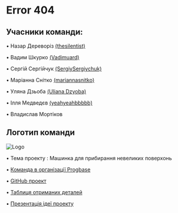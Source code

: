 # Error 404


## Учасники команди:


• Назар Дереворіз [(thesilentist)](https://github.com/thesilentist)

• Вадим Шкурко [(Vadimuard)](https://github.com/Vadimuard)

• Сергій Сергійчук [(SergiySergiychuk)](https://github.com/SergiySergiychuk)

• Маріанна Снітко [(mariannasnitko)](https://github.com/mariannasnitko)

• Уляна Дзьоба [(Uliana Dzyoba)](https://github.com/uliana-dzyoba)

• Ілля Медведєв [(yeahyeahbbbbb)](https://github.com/yeahyeahbbbbb)

• Владислав Мортіков 



## Логотип команди  

  ![Logo](https://i.stack.imgur.com/Esppm.png)



• Тема проекту : Машинка для прибирання невеликих поверхонь

• [Команда в організації Progbase](https://github.com/orgs/progbase/teams/error-404)

• [GitHub проект](https://github.com/orgs/progbase/projects/7)

• [Таблиця  отриманих деталей](https://docs.google.com/spreadsheets/d/16fzgbMDlDMzkRPJ2Xh15YEYkxyKOdK2a3I6qHyqXfbA/edit)

• [Презентація ідеї проекту](https://docs.google.com/presentation/d/1YO2xilD2_seK3neOtgq9rkWlmZL25QIxMGlk7SCvu7w/edit#slide=id.p8)

